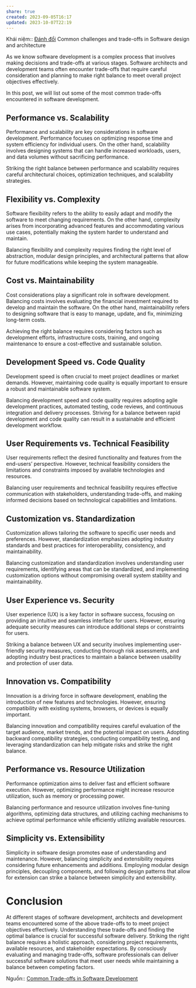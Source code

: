 ```yaml
---
share: true
created: 2023-09-05T16:17
updated: 2023-10-07T22:19
---
```

Khái niệm:: [Đánh đổi](../../%CE%9E%20Kh%C3%A1i%20ni%E1%BB%87m/%C4%90%C3%A1nh%20%C4%91%E1%BB%95i.md)
Common challenges and trade-offs in Software design and architecture

As we know software development is a complex process that involves making decisions and trade-offs at various stages. Software architects and development teams often encounter trade-offs that require careful consideration and planning to make right balance to meet overall project objectives effectively.

In this post, we will list out some of the most common trade-offs encountered in software development.

## Performance vs. Scalability 

Performance and scalability are key considerations in software development. Performance focuses on optimizing response time and system efficiency for individual users. On the other hand, scalability involves designing systems that can handle increased workloads, users, and data volumes without sacrificing performance.

Striking the right balance between performance and scalability requires careful architectural choices, optimization techniques, and scalability strategies.

## Flexibility vs. Complexity 

Software flexibility refers to the ability to easily adapt and modify the software to meet changing requirements. On the other hand, complexity arises from incorporating advanced features and accommodating various use cases, potentially making the system harder to understand and maintain.

Balancing flexibility and complexity requires finding the right level of abstraction, modular design principles, and architectural patterns that allow for future modifications while keeping the system manageable.

## Cost vs. Maintainability 

Cost considerations play a significant role in software development. Balancing costs involves evaluating the financial investment required to develop and maintain the software. On the other hand, maintainability refers to designing software that is easy to manage, update, and fix, minimizing long-term costs.

Achieving the right balance requires considering factors such as development efforts, infrastructure costs, training, and ongoing maintenance to ensure a cost-effective and sustainable solution.

## Development Speed vs. Code Quality 

Development speed is often crucial to meet project deadlines or market demands. However, maintaining code quality is equally important to ensure a robust and maintainable software system.

Balancing development speed and code quality requires adopting agile development practices, automated testing, code reviews, and continuous integration and delivery processes. Striving for a balance between rapid development and code quality can result in a sustainable and efficient development workflow.

## User Requirements vs. Technical Feasibility 

User requirements reflect the desired functionality and features from the end-users’ perspective. However, technical feasibility considers the limitations and constraints imposed by available technologies and resources.

Balancing user requirements and technical feasibility requires effective communication with stakeholders, understanding trade-offs, and making informed decisions based on technological capabilities and limitations.

## Customization vs. Standardization 

Customization allows tailoring the software to specific user needs and preferences. However, standardization emphasizes adopting industry standards and best practices for interoperability, consistency, and maintainability.

Balancing customization and standardization involves understanding user requirements, identifying areas that can be standardized, and implementing customization options without compromising overall system stability and maintainability.

## User Experience vs. Security 

User experience (UX) is a key factor in software success, focusing on providing an intuitive and seamless interface for users. However, ensuring adequate security measures can introduce additional steps or constraints for users.

Striking a balance between UX and security involves implementing user-friendly security measures, conducting thorough risk assessments, and adopting industry best practices to maintain a balance between usability and protection of user data.

## Innovation vs. Compatibility 

Innovation is a driving force in software development, enabling the introduction of new features and technologies. However, ensuring compatibility with existing systems, browsers, or devices is equally important.

Balancing innovation and compatibility requires careful evaluation of the target audience, market trends, and the potential impact on users. Adopting backward compatibility strategies, conducting compatibility testing, and leveraging standardization can help mitigate risks and strike the right balance.

## Performance vs. Resource Utilization 

Performance optimization aims to deliver fast and efficient software execution. However, optimizing performance might increase resource utilization, such as memory or processing power.

Balancing performance and resource utilization involves fine-tuning algorithms, optimizing data structures, and utilizing caching mechanisms to achieve optimal performance while efficiently utilizing available resources.

## Simplicity vs. Extensibility 

Simplicity in software design promotes ease of understanding and maintenance. However, balancing simplicity and extensibility requires considering future enhancements and additions. Employing modular design principles, decoupling components, and following design patterns that allow for extension can strike a balance between simplicity and extensibility.

# Conclusion

At different stages of software development, architects and development teams encountered some of the above trade-offs to to meet project objectives effectively. Understanding these trade-offs and finding the optimal balance is crucial for successful software delivery. Striking the right balance requires a holistic approach, considering project requirements, available resources, and stakeholder expectations. By consciously evaluating and managing trade-offs, software professionals can deliver successful software solutions that meet user needs while maintaining a balance between competing factors.

Nguồn:: [Common Trade-offs in Software Development](https://medium.com/@i.vikas/common-trade-offs-in-software-development-13d6f322e83b)